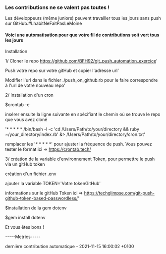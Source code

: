 ### Les contributions ne se valent pas toutes !
Les développeurs (même juniors) peuvent travailler tous les jours sans push sur GitHub.#LhabitNeFaitPasLeMoine
#### Voici une automatisation pour que votre fil de contributions soit vert tous les jours 
Installation 

 1/ Cloner le repo https://github.com/BFH92/git_push_automation_exercice'
 
 Push votre repo sur votre gitHub et copier l'adresse url'
 
 Modifier l'url dans le fichier ./push_on_github.rb pour le faire correspondre à l'url de votre nouveau repo'
 
2/ Installation d'un cron 

$crontab -e 
 
insérer ensuite la ligne suivante en spécifiant le chemin où se trouve le repo que vous avez cloné

 '* * * * * /bin/bash -l -c 'cd /Users/Path/to/your/directory && ruby ~/your_directory/index.rb' &> /Users/Path/to/your/directory/cron.txt'
 
remplacer les '* * * * *' pour ajuster la fréquence de push. Vous pouvez tester le format ici => https://crontab.tech/

3/ création de la variable d'environnement Token, pour permettre le push via un gitHub token

création d'un fichier .env
 
ajouter la variable TOKEN='Votre tokenGitHub'
 
informations sur le gitHub Token ici => https://techglimpse.com/git-push-github-token-based-passwordless/'
 
$installation de la gem dotenv
 
$gem install dotenv
 
Et vous êtes bons ! 
 
-----Metrics-----

dernière contribution automatique - 2021-11-15 16:00:02 +0100
